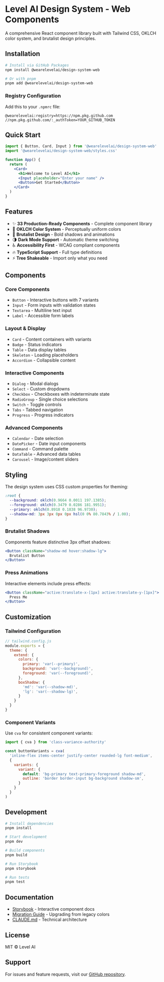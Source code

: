 # Level AI Design System - Web Components

A comprehensive React component library built with Tailwind CSS, OKLCH color system, and brutalist design principles.

## Installation

```bash
# Install via GitHub Packages
npm install @wearelevelai/design-system-web

# Or with pnpm
pnpm add @wearelevelai/design-system-web
```

### Registry Configuration

Add this to your `.npmrc` file:

```
@wearelevelai:registry=https://npm.pkg.github.com
//npm.pkg.github.com/:_authToken=YOUR_GITHUB_TOKEN
```

## Quick Start

```jsx
import { Button, Card, Input } from '@wearelevelai/design-system-web'
import '@wearelevelai/design-system-web/styles.css'

function App() {
  return (
    <Card>
      <h1>Welcome to Level AI</h1>
      <Input placeholder="Enter your name" />
      <Button>Get Started</Button>
    </Card>
  )
}
```

## Features

- ✨ **33 Production-Ready Components** - Complete component library
- 🎨 **OKLCH Color System** - Perceptually uniform colors
- 🎯 **Brutalist Design** - Bold shadows and animations
- 🌗 **Dark Mode Support** - Automatic theme switching
- ♿ **Accessibility First** - WCAG compliant components
- 🔥 **TypeScript Support** - Full type definitions
- ⚡ **Tree Shakeable** - Import only what you need

## Components

### Core Components
- `Button` - Interactive buttons with 7 variants
- `Input` - Form inputs with validation states
- `Textarea` - Multiline text input
- `Label` - Accessible form labels

### Layout & Display
- `Card` - Content containers with variants
- `Badge` - Status indicators
- `Table` - Data display tables
- `Skeleton` - Loading placeholders
- `Accordion` - Collapsible content

### Interactive Components
- `Dialog` - Modal dialogs
- `Select` - Custom dropdowns
- `Checkbox` - Checkboxes with indeterminate state
- `RadioGroup` - Single choice selections
- `Switch` - Toggle controls
- `Tabs` - Tabbed navigation
- `Progress` - Progress indicators

### Advanced Components
- `Calendar` - Date selection
- `DatePicker` - Date input components
- `Command` - Command palette
- `DataTable` - Advanced data tables
- `Carousel` - Image/content sliders

## Styling

The design system uses CSS custom properties for theming:

```css
:root {
  --background: oklch(0.9664 0.0011 197.1385);
  --foreground: oklch(0.3479 0.0286 181.9951);
  --primary: oklch(0.8918 0.1838 96.9730);
  --shadow-md: 3px 3px 0px 0px hsl(0 0% 80.7843% / 1.00);
}
```

### Brutalist Shadows

Components feature distinctive 3px offset shadows:

```jsx
<Button className="shadow-md hover:shadow-lg">
  Brutalist Button
</Button>
```

### Press Animations

Interactive elements include press effects:

```jsx
<Button className="active:translate-x-[1px] active:translate-y-[1px]">
  Press Me
</Button>
```

## Customization

### Tailwind Configuration

```js
// tailwind.config.js
module.exports = {
  theme: {
    extend: {
      colors: {
        primary: 'var(--primary)',
        background: 'var(--background)',
        foreground: 'var(--foreground)',
      },
      boxShadow: {
        'md': 'var(--shadow-md)',
        'lg': 'var(--shadow-lg)',
      }
    }
  }
}
```

### Component Variants

Use `cva` for consistent component variants:

```jsx
import { cva } from 'class-variance-authority'

const buttonVariants = cva(
  'inline-flex items-center justify-center rounded-lg font-medium',
  {
    variants: {
      variant: {
        default: 'bg-primary text-primary-foreground shadow-md',
        outline: 'border border-input bg-background shadow-sm',
      }
    }
  }
)
```

## Development

```bash
# Install dependencies
pnpm install

# Start development
pnpm dev

# Build components
pnpm build

# Run Storybook
pnpm storybook

# Run tests
pnpm test
```

## Documentation

- [Storybook](https://ui-storybook.wearelevel.ai) - Interactive component docs
- [Migration Guide](../../docs/MIGRATION_GUIDE.md) - Upgrading from legacy colors
- [CLAUDE.md](../../CLAUDE.md) - Technical architecture

## License

MIT © Level AI

## Support

For issues and feature requests, visit our [GitHub repository](https://github.com/wearelevelai/ui.wearelevel.ai).